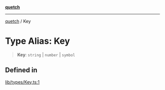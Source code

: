 [**quetch**](../README.md)

***

[quetch](../README.md) / Key

# Type Alias: Key

> **Key**: `string` \| `number` \| `symbol`

## Defined in

[lib/types/Key.ts:1](https://github.com/nevoland/quetch/blob/5d54d23c7450a0f85309e15fdf3a25ea832b3452/lib/types/Key.ts#L1)

